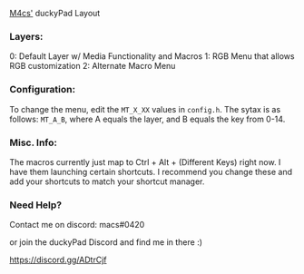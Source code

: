 [M4cs'](https://github.com/M4cs) duckyPad Layout

### Layers:

0: Default Layer w/ Media Functionality and Macros
1: RGB Menu that allows RGB customization
2: Alternate Macro Menu

### Configuration:

To change the menu, edit the `MT_X_XX` values in `config.h`. The sytax is as follows: `MT_A_B`, where A equals the layer, and B equals the key from 0-14.

### Misc. Info:

The macros currently just map to Ctrl + Alt + (Different Keys) right now. I have them launching certain shortcuts. I recommend you change these and add your shortcuts to match your shortcut manager.

### Need Help?

Contact me on discord: macs#0420

or join the duckyPad Discord and find me in there :)

https://discord.gg/ADtrCjf
